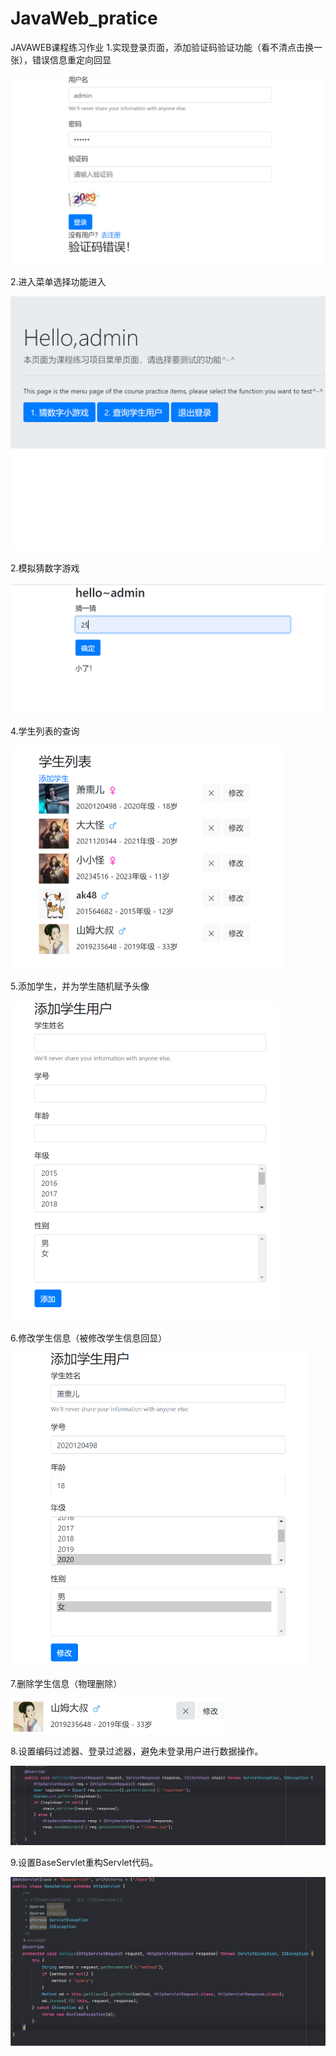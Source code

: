 # JavaWeb_pratice
JAVAWEB课程练习作业
1.实现登录页面，添加验证码验证功能（看不清点击换一张），错误信息重定向回显

​	<img src="README.assets/image-20221231134059805.png" alt="image-20221231134059805" style="zoom:50%;" />

2.进入菜单选择功能进入

<img src="README.assets/image-20221231134249626.png" alt="image-20221231134249626" style="zoom:50%;" />	

2.模拟猜数字游戏

<img src="README.assets/image-20221231134318053.png" alt="image-20221231134318053" style="zoom:50%;" />	

4.学生列表的查询

<img src="README.assets/image-20221231134346935.png" alt="image-20221231134346935" style="zoom:50%;" />	

5.添加学生，并为学生随机赋予头像

<img src="README.assets/image-20221231134419823.png" alt="image-20221231134419823" style="zoom:50%;" />	

6.修改学生信息（被修改学生信息回显）

<img src="README.assets/image-20221231134508215.png" alt="image-20221231134508215" style="zoom:50%;" />	

7.删除学生信息（物理删除）

<img src="README.assets/image-20221231134609404.png" alt="image-20221231134609404" style="zoom:50%;" />	

8.设置编码过滤器、登录过滤器，避免未登录用户进行数据操作。

![image-20221231134657582](README.assets/image-20221231134657582.png)

9.设置BaseServlet重构Servlet代码。

<img src="README.assets/image-20221231134755881.png" alt="image-20221231134755881" style="zoom:50%;" />	